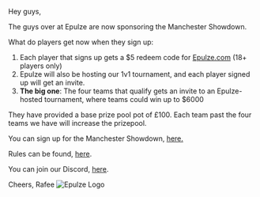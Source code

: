 Hey guys, 

The guys over at Epulze are now sponsoring the Manchester Showdown.

What do players get now when they sign up: 

1. Each player that signs up gets a $5 redeem code for [Epulze.com](https://epulze.com/) (18+ players only)
2. Epulze will also be hosting our 1v1 tournament, and each player signed up will get an invite.
3. **The big one**: The four teams that qualify gets an invite to an Epulze-hosted tournament, where teams could win up to $6000

They have provided a base prize pool pot of £100. Each team past the four teams we have will increase the prizepool.

You can sign up for the Manchester Showdown, [here.](http://bit.ly/TMSSignUp)

Rules can be found, [here](http://bit.ly/TMSRules).

You can join our Discord, [here](https://discord.gg/b45g8HF).

Cheers, 
Rafee
 ![Epulze Logo](https://i.imgur.com/Dzv2Wkh.png)
